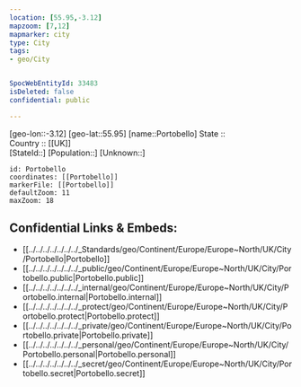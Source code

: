 ```yaml
---
location: [55.95,-3.12] 
mapzoom: [7,12] 
mapmarker: city 
type: City
tags:
- geo/City


SpocWebEntityId: 33483
isDeleted: false
confidential: public

---
```

[geo-lon::-3.12] 
[geo-lat::55.95] 
[name::Portobello] 
State ::  
Country :: [[UK]]  
[StateId::] 
[Population::] 
[Unknown::] 


```leaflet
id: Portobello
coordinates: [[Portobello]] 
markerFile: [[Portobello]] 
defaultZoom: 11 
maxZoom: 18
```


## Confidential Links & Embeds: 
- [[../../../../../../../_Standards/geo/Continent/Europe/Europe~North/UK/City/Portobello|Portobello]] 
- [[../../../../../../../_public/geo/Continent/Europe/Europe~North/UK/City/Portobello.public|Portobello.public]] 
- [[../../../../../../../_internal/geo/Continent/Europe/Europe~North/UK/City/Portobello.internal|Portobello.internal]] 
- [[../../../../../../../_protect/geo/Continent/Europe/Europe~North/UK/City/Portobello.protect|Portobello.protect]] 
- [[../../../../../../../_private/geo/Continent/Europe/Europe~North/UK/City/Portobello.private|Portobello.private]] 
- [[../../../../../../../_personal/geo/Continent/Europe/Europe~North/UK/City/Portobello.personal|Portobello.personal]] 
- [[../../../../../../../_secret/geo/Continent/Europe/Europe~North/UK/City/Portobello.secret|Portobello.secret]] 
